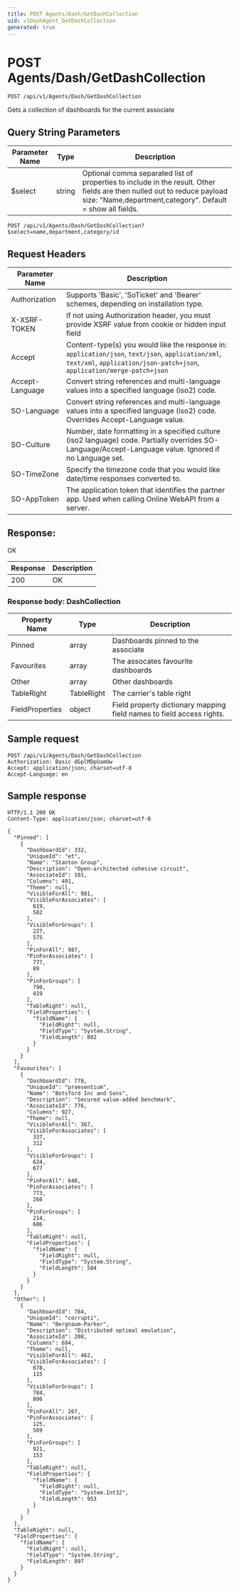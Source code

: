 ```yaml
---
title: POST Agents/Dash/GetDashCollection
uid: v1DashAgent_GetDashCollection
generated: true
---
```


# POST Agents/Dash/GetDashCollection

```http
POST /api/v1/Agents/Dash/GetDashCollection
```

Gets a collection of dashboards for the current associate







## Query String Parameters

| Parameter Name | Type |  Description |
|----------------|------|--------------|
| $select | string |  Optional comma separated list of properties to include in the result. Other fields are then nulled out to reduce payload size: "Name,department,category". Default = show all fields. |

```http
POST /api/v1/Agents/Dash/GetDashCollection?$select=name,department,category/id
```


## Request Headers

| Parameter Name | Description |
|----------------|-------------|
| Authorization  | Supports 'Basic', 'SoTicket' and 'Bearer' schemes, depending on installation type. |
| X-XSRF-TOKEN   | If not using Authorization header, you must provide XSRF value from cookie or hidden input field |
| Accept         | Content-type(s) you would like the response in: `application/json`, `text/json`, `application/xml`, `text/xml`, `application/json-patch+json`, `application/merge-patch+json` |
| Accept-Language | Convert string references and multi-language values into a specified language (iso2) code. |
| SO-Language | Convert string references and multi-language values into a specified language (iso2) code. Overrides Accept-Language value. |
| SO-Culture | Number, date formatting in a specified culture (iso2 language) code. Partially overrides SO-Language/Accept-Language value. Ignored if no Language set. |
| SO-TimeZone | Specify the timezone code that you would like date/time responses converted to. |
| SO-AppToken | The application token that identifies the partner app. Used when calling Online WebAPI from a server. |


## Response:

OK

| Response | Description |
|----------------|-------------|
| 200 | OK |

### Response body: DashCollection

| Property Name | Type |  Description |
|----------------|------|--------------|
| Pinned | array | Dashboards pinned to the associate |
| Favourites | array | The assocates favourite dashboards |
| Other | array | Other dashboards |
| TableRight | TableRight | The carrier's table right |
| FieldProperties | object | Field property dictionary mapping field names to field access rights. |

## Sample request

```http!
POST /api/v1/Agents/Dash/GetDashCollection
Authorization: Basic dGplMDpUamUw
Accept: application/json; charset=utf-8
Accept-Language: en
```

## Sample response

```http_
HTTP/1.1 200 OK
Content-Type: application/json; charset=utf-8

{
  "Pinned": [
    {
      "DashboardId": 332,
      "UniqueId": "et",
      "Name": "Stanton Group",
      "Description": "Open-architected cohesive circuit",
      "AssociateId": 101,
      "Columns": 491,
      "Theme": null,
      "VisibleForAll": 981,
      "VisibleForAssociates": [
        619,
        582
      ],
      "VisibleForGroups": [
        227,
        575
      ],
      "PinForAll": 987,
      "PinForAssociates": [
        777,
        89
      ],
      "PinForGroups": [
        790,
        419
      ],
      "TableRight": null,
      "FieldProperties": {
        "fieldName": {
          "FieldRight": null,
          "FieldType": "System.String",
          "FieldLength": 882
        }
      }
    }
  ],
  "Favourites": [
    {
      "DashboardId": 778,
      "UniqueId": "praesentium",
      "Name": "Botsford Inc and Sons",
      "Description": "Secured value-added benchmark",
      "AssociateId": 776,
      "Columns": 927,
      "Theme": null,
      "VisibleForAll": 367,
      "VisibleForAssociates": [
        337,
        312
      ],
      "VisibleForGroups": [
        624,
        677
      ],
      "PinForAll": 648,
      "PinForAssociates": [
        773,
        266
      ],
      "PinForGroups": [
        214,
        606
      ],
      "TableRight": null,
      "FieldProperties": {
        "fieldName": {
          "FieldRight": null,
          "FieldType": "System.String",
          "FieldLength": 584
        }
      }
    }
  ],
  "Other": [
    {
      "DashboardId": 784,
      "UniqueId": "corrupti",
      "Name": "Bergnaum-Parker",
      "Description": "Distributed optimal emulation",
      "AssociateId": 208,
      "Columns": 694,
      "Theme": null,
      "VisibleForAll": 462,
      "VisibleForAssociates": [
        678,
        115
      ],
      "VisibleForGroups": [
        784,
        806
      ],
      "PinForAll": 267,
      "PinForAssociates": [
        125,
        569
      ],
      "PinForGroups": [
        921,
        153
      ],
      "TableRight": null,
      "FieldProperties": {
        "fieldName": {
          "FieldRight": null,
          "FieldType": "System.Int32",
          "FieldLength": 953
        }
      }
    }
  ],
  "TableRight": null,
  "FieldProperties": {
    "fieldName": {
      "FieldRight": null,
      "FieldType": "System.String",
      "FieldLength": 897
    }
  }
}
```